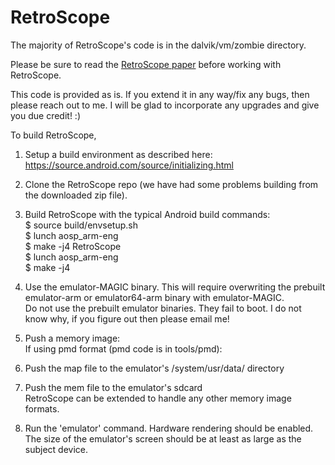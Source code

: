 # RetroScope

The majority of RetroScope's code is in the dalvik/vm/zombie directory.

Please be sure to read the [RetroScope paper](https://www.usenix.org/system/files/conference/usenixsecurity16/sec16_paper_saltaformaggio.pdf) before working with RetroScope.

This code is provided as is. If you extend it in any way/fix any bugs, then please reach out to me. I will be glad to incorporate any upgrades and give you due credit! :) 

To build RetroScope,<br>
1) Setup a build environment as described here:
https://source.android.com/source/initializing.html

2) Clone the RetroScope repo (we have had some problems building from the downloaded zip file).

3) Build RetroScope with the typical Android build commands:<br>
$ source build/envsetup.sh<br>
$ lunch aosp_arm-eng<br>
$ make -j4 RetroScope<br>
$ lunch aosp_arm-eng<br>
$ make -j4<br>

4) Use the emulator-MAGIC binary. This will require overwriting the prebuilt emulator-arm or emulator64-arm binary with emulator-MAGIC.<br>
Do not use the prebuilt emulator binaries. They fail to boot. I do not know why, if you figure out then please email me!

5) Push a memory image:<br>
If using pmd format (pmd code is in tools/pmd):<br>
1) Push the map file to the emulator's /system/usr/data/ directory<br>
2) Push the mem file to the emulator's sdcard<br>
RetroScope can be extended to handle any other memory image formats.

6) Run the 'emulator' command. Hardware rendering should be enabled. The size of the emulator's screen should be at least as large as the subject device.
